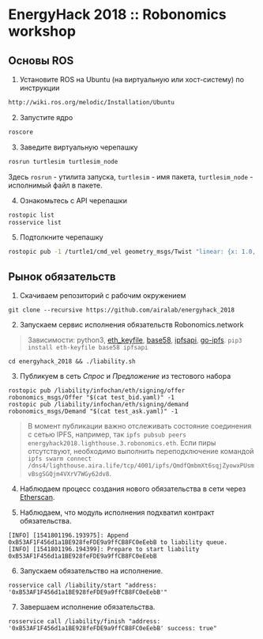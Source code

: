 EnergyHack 2018 :: Robonomics workshop 
======================================

Основы ROS
----------

1. Установите ROS на Ubuntu (на виртуальную или хост-систему) по инструкции
```bash
http://wiki.ros.org/melodic/Installation/Ubuntu
```

2. Запустите ядро
```bash
roscore
```

3. Заведите виртуальную черепашку
```bash
rosrun turtlesim turtlesim_node
```
Здесь `rosrun` - утилита запуска, `turtlesim` - имя пакета, `turtlesim_node` - исполнимый файл в пакете.

4. Ознакомьтесь с API черепашки
```bash
rostopic list
rosservice list
```

5. Подтолкните черепашку
```bash
rostopic pub -1 /turtle1/cmd_vel geometry_msgs/Twist "linear: {x: 1.0, y: 0.0, z: 0.0}"
```

Рынок обязательств
------------------

1. Скачиваем репозиторий с рабочим окружением

```
git clone --recursive https://github.com/airalab/energyhack_2018
```

2. Запускаем сервис исполнения обязательств Robonomics.network

> Зависимости: python3, [eth_keyfile](https://github.com/ethereum/eth-keyfile), [base58](https://github.com/keis/base58), [ipfsapi](https://github.com/ipfs/py-ipfs-api), [go-ipfs](https://dist.ipfs.io/#go-ipfs). `pip3 install eth-keyfile base58 ipfsapi`

```
cd energyhack_2018 && ./liability.sh
```

3. Публикуем в сеть *Спрос* и *Предложение* из тестового набора 

```
rostopic pub /liability/infochan/eth/signing/offer robonomics_msgs/Offer "$(cat test_bid.yaml)" -1
rostopic pub /liability/infochan/eth/signing/demand robonomics_msgs/Demand "$(cat test_ask.yaml)" -1
```

> В момент публикации важно отслеживать состояние соединения с сетью IPFS, например, так `ipfs pubsub peers energyhack2018.lighthouse.3.robonomics.eth`. Если пиры отсутствуют, необходимо выполнить переподключение командой `ipfs swarm connect /dns4/lighthouse.aira.life/tcp/4001/ipfs/QmdfQmbmXt6sqjZyowxPUsmvBsgSGQjm4VXrV7WGy62dv8`.

4. Наблюдаем процесс создания нового обязательства в сети через [Etherscan](https://kovan.etherscan.io/address/0x35db9531330637e3abde2c4a5baa5cf89672f2c4).

5. Наблюдаем, что модуль исполнения подхватил контракт обязательства.

```
[INFO] [1541801196.193975]: Append 0xB53AF1F456d1a1BE928feFDE9a9ffCB8FC0eEebB to liability queue.
[INFO] [1541801196.194399]: Prepare to start liability 0xB53AF1F456d1a1BE928feFDE9a9ffCB8FC0eEebB
```

6. Запускаем обязательство на исполнение.

```
rosservice call /liability/start "address: '0xB53AF1F456d1a1BE928feFDE9a9ffCB8FC0eEebB'"
```

7. Завершаем исполнение обязательства. 

```
rosservice call /liability/finish "address: '0xB53AF1F456d1a1BE928feFDE9a9ffCB8FC0eEebB' success: true"
```
